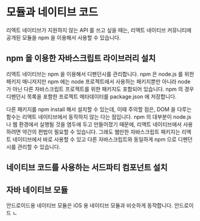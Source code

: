 # 모듈과 네이티브 코드

리엑트 네이티브가 지원하지 않는 API 를 쓰고 싶을 때는, 리액트 네이티브 커뮤니티에 공개된 모듈을 npm 을 이용해서 사용할 수 있습니다.

## npm 을 이용한 자바스크립트 라이브러리 설치
리액트 네이티브는 npm 을 이용해서 디펜던시를 관리합니다. npm 은 node.js 를 위한 패키지 매니저지만 npm 에는 node 프로젝트에서 사용하는 패키지뿐만 아니라 node 가 아닌 다른 자바스크립트 프로젝트를 위한 패키지도 포함되어 있습니다. npm 의 경우 디펜던시 목록을 포함한 프로젝트 메타데이터를 package.json 에 저장합니다. 

다른 패키지를 npm install 해서 설치할 수 있는데, 이때 주의할 점은, DOM 을 다루는 함수는 리액트 네이티브에서 동작하지 않는 다는 점입니다. npm 의 대부분이 node.js 나 웹 환경에서 실행될 것을 염두에 두고 만들어졌기 때문에, 리액트 네이티브에서 사용하려면 약간의 편법이 필요할 수 있습니다. 그래도 웹만한 자바스크립트 패키지는 리액트 네이티브에서 바로 사용할 수 있고 다른 자바스크립트와 동일하게 npm 으로 디펜던시를 관리할 수 있습니다. 

## 네이티브 코드를 사용하는 서드파티 컴포넌트 설치

## 자바 네이티브 모듈
안드로이드용 네이티브 모듈은 iOS 용 네이티브 모듈과 비슷하게 동작합니다. 안드로이드 ㄴ
<!--stackedit_data:
eyJoaXN0b3J5IjpbMTczMDU1OTEyMSw4ODgwOTAzNiwtMjAwNj
MyOTcwMCwtOTc0MzQ5MTc1LC0yMDg4NzQ2NjEyXX0=
-->